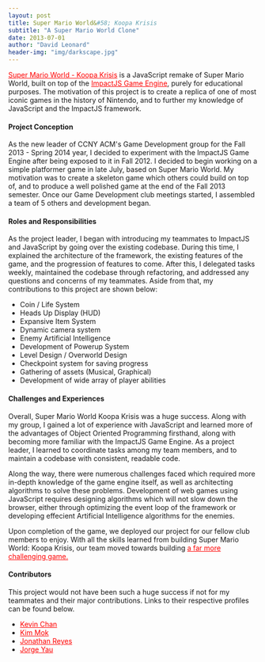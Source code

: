 ```yaml
---
layout: post
title: Super Mario World&#58; Koopa Krisis
subtitle: "A Super Mario World Clone"
date: 2013-07-01
author: "David Leonard"
header-img: "img/darkscape.jpg"
---
```


<a style="color:red" href="http://drksephy.bitbucket.org/">Super Mario World - Koopa Krisis</a> is a JavaScript remake of Super Mario World, built on top of the <a style="color:red" href="http://impactjs.com/">ImpactJS Game Engine</a>, purely for educational purposes. The motivation of this project is to create a replica of one of most iconic games in the history of Nintendo, and to further my knowledge of JavaScript and the ImpactJS framework.

#### Project Conception 

As the new leader of CCNY ACM's Game Development group for the Fall 2013 - Spring 2014 year, I decided to experiment with the ImpactJS Game Engine after being exposed to it in Fall 2012. I decided to begin working on a simple platformer game in late July, based on Super Mario World. My motivation was to create a skeleton game which others could build on top of, and to produce a well polished game at the end of the Fall 2013 semester. Once our Game Development club meetings started, I assembled a team of 5 others and development began. 

#### Roles and Responsibilities 

As the project leader, I began with introducing my teammates to ImpactJS and JavaScript by going over the existing codebase. During this time, I explained the architecture of the framework, the existing features of the game, and the progression of features to come. After this, I delegated tasks weekly, maintained the codebase through refactoring, and addressed any questions and concerns of my teammates. Aside from that, my contributions to this project are shown below:  

<ul>
    <li> Coin / Life System </li>
    <li> Heads Up Display (HUD) </li>
    <li> Expansive Item System </li>
    <li> Dynamic camera system </li>
    <li> Enemy Artificial Intelligence </li>
    <li> Development of Powerup System </li>
    <li> Level Design / Overworld Design</li>
    <li> Checkpoint system for saving progress </li>
    <li> Gathering of assets (Musical, Graphical) </li>
    <li> Development of wide array of player abilities </li>
</ul>


#### Challenges and Experiences

Overall, Super Mario World Koopa Krisis was a huge success. Along with my group, I gained a lot of experience with JavaScript and learned more of the advantages of Object Oriented Programming firsthand, along with becoming more familiar with the ImpactJS Game Engine. As a project leader, I learned to coordinate tasks among my team members, and to maintain a codebase with consistent, readable code. 

Along the way, there were numerous challenges faced which required more in-depth knowledge of the game engine itself, as well as architecting algorithms to solve these problems. Development of web games using JavaScript requires designing algorithms which will not slow down the browser, either through optimizing the event loop of the framework or developing effecient Artificial Intelligence algorithms for the enemies. 

 
Upon completion of the game, we deployed our project for our fellow club members to enjoy. With all the skills learned from building Super Mario World: Koopa Krisis, our team moved towards building <a style="color:red" href="http://drksephy.github.io//fireemblem/">a far more challenging game.</a>

#### Contributors

This project would not have been such a huge success if not for my teammates and their major contributions. Links to their respective profiles can be found below. 

<ul>
    <li>  <a style="color:red" href="https://github.com/chessmasterhong">Kevin Chan</a> </li>
    <li>  <a style="color:red" href="https://github.com/mk200789"> Kim Mok </a> </li>
    <li>  <a style="color:red" href="https://github.com/ChocoShell"> Jonathan Reyes </a> </li>
    <li>  <a style="color:red" href="https://github.com/codenameyau"> Jorge Yau </a> </li>
</ul>

